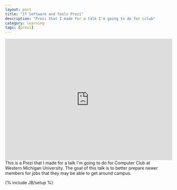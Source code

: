 ```yaml
---
layout: post
title: "IT Software and Tools Prezi"
description: "Prezi that I made for a talk I'm going to do for cclub"
category: learning
tags: [prezi]
---
```

<iframe id="iframe_container" frameborder="0" webkitallowfullscreen="" mozallowfullscreen="" allowfullscreen="" width="550" height="400" src="https://prezi.com/embed/oqnjbxzpt0jc/?bgcolor=ffffff&amp;lock_to_path=0&amp;autoplay=0&amp;autohide_ctrls=0&amp;PARENT_REQUEST_ID=9a1c979497e74b4d#"></iframe>
This is a Prezi that I made for a talk I'm going to do for Computer Club at Western Michigan University. The goal of this talk is to better prepare newer members for jobs that they may be able to get around campus.


{% include JB/setup %}
